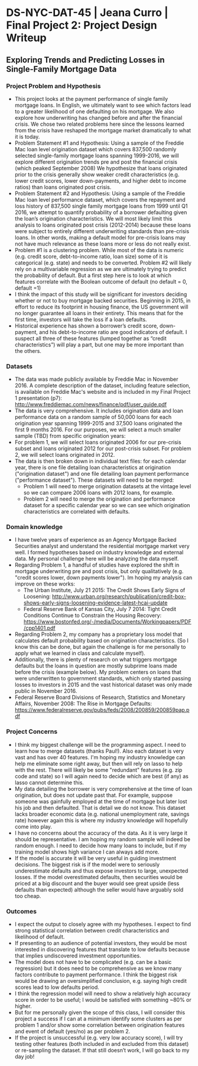 # DS-NYC-DAT-45 | Jeana Curro | Final Project 2: Project Design Writeup
## Exploring Trends and Predicting Losses in Single-Family Mortgage Data

### Project Problem and Hypothesis
- This project looks at the payment performance of single family mortgage loans.  In English, we ultimately want to see which factors lead to a greater likelihood of one defaulting on his mortgage.  We also explore how underwriting has changed before and after the financial crisis.  We chose two related problems here since the lessons learned from the crisis have reshaped the mortgage market dramatically to what it is today.
- Problem Statement #1 and Hypothesis:
Using a sample of the Freddie Mac loan level origination dataset which covers 837,500 randomly selected single-family mortgage loans spanning 1999-2016, we will explore different origination trends pre and post the financial crisis (which peaked September 2008) 
We hypothesize that loans originated prior to the crisis generally show weaker credit characteristics (e.g. lower credit scores, lower down-payments, and higher debt to income ratios) than loans originated post crisis.
- Problem Statement #2 and Hypothesis:
Using a sample of the Freddie Mac loan level performance dataset, which covers the repayment and loss history of 837,500 single family mortgage loans from 1999 until Q1 2016, we attempt to quantify probability of a borrower defaulting given the loan’s origination characteristics.  We will most likely limit this analysis to loans originated post crisis (2012-2014) because these loans were subject to entirely different underwriting standards than pre-crisis loans.  In other words, making a default model for pre-crisis loans may not have much relevance as these loans more or less do not really exist.
- Problem #1 is a clustering problem.  While most of the data is numeric (e.g. credit score, debt-to-income ratio, loan size) some of it is categorical (e.g. state) and needs to be converted.  Problem #2 will likely rely on a multivariable regression as we are ultimately trying to predict the probability of default.  But a first step here is to look at which features correlate with the Boolean outcome of default (no default = 0, default =1)
- I think the impact of this study will be significant for investors deciding whether or not to buy mortgage backed securities.  Beginning in 2015, in effort to reduce its footprint in housing finance, the US government will no longer guarantee all loans in their entirety.  This means that for the first time, investors will take the loss if a loan defaults.  
- Historical experience has shown a borrower’s credit score, down-payment, and his debt-to-income ratio are good indicators of default.  I suspect all three of these features (lumped together as “credit characteristics”) will play a part, but one may be more important than the others.  

### Datasets
- The data was made publicly available by Freddie Mac in November 2016.  A complete description of the dataset, including feature selection, is available on Freddie Mac's website and is included in my Final Project 1 presentation (p7):  http://www.freddiemac.com/news/finance/pdf/user_guide.pdf
- The data is very comprehensive.  It includes origination data and loan performance data on a random sample of 50,000 loans for each origination year spanning 1999-2015 and 37,500 loans originated the first 9 months 2016.  For our purposes, we will select a much smaller sample (TBD) from specific origination years:    
- For problem 1, we will select loans originated 2006 for our pre-crisis subset and loans originated 2012 for our post-crisis subset.  For problem 2, we will select loans originated in 2012.
- The data is then broken down in individual text files:  for each calendar year, there is one file detailing loan characteristics at origination ("origination dataset") and one file detailing loan payment performance ("performance dataset").  These datasets will need to be merged:  
	- Problem 1 will need to merge origination datasets at the vintage level so we can compare 2006 loans with 2012 loans, for example.
	- Problem 2 will need to merge the origination and performance dataset for a specific calendar year so we can see which origination characteristics are correlated with defaults.  

### Domain knowledge
- I have twelve years of experience as an Agency Mortgage Backed Securities analyst and understand the residential mortgage market very well.  I formed hypotheses based on industry knowledge and external data.  My personal challenge here will be analyzing the data myself.
- Regarding Problem 1, a handful of studies have explored the shift in mortgage underwriting pre and post crisis, but only qualitatively (e.g. "credit scores lower, down payments lower").  Im hoping my analysis can improve on these works: 
	- The Urban Institute, July 21 2015: The Credit Shows Early Signs of Loosening: http://www.urban.org/research/publication/credit-box-shows-early-signs-loosening-evidence-latest-hcai-update
	- Federal Reserve Bank of Kansas City, July 7 2014: Tight Credit Conditions Continue to Constrain the Housing Recovery: https://www.bostonfed.org/-/media/Documents/Workingpapers/PDF/cpp1401.pdf
- Regarding Problem 2, my company has a proprietary loss model that calculates default probability based on origination characteristics.  (So I know this can be done, but again the challenge is for me personally to apply what we learned in class and calculate myself).  
- Additionally, there is plenty of research on what triggers mortgage defaults but the loans in question are mostly subprime loans made before the crisis (example below).  My problem centers on loans that were underwritten to government standards, which only started passing losses to investors in 2015 and the vast historical dataset was only made public in November 2016. 
- Federal Reserve Board Divisions of Research, Statistics and Monetary Affairs, November 2008: The Rise in Mortgage Defaults: https://www.federalreserve.gov/pubs/feds/2008/200859/200859pap.pdf

### Project Concerns
- I think my biggest challenge will be the programming aspect.  I need to learn how to merge datasets (thanks Paul!).  Also each dataset is very vast and has over 40 features.  I'm hoping my industry knowledge can help me eliminate some right away, but then will rely on lasso to help with the rest.  There will likely be some "redundant" features (e.g. zip code and state) so I will again need to decide which are best (if any) as lasso cannot determine this.  
- My data detailing the borrower is very comprehensive at the time of loan origination, but does not update past that.  For example, suppose someone was gainfully employed at the time of mortgage but later lost his job and then defaulted.  That is detail we do not know.  This dataset lacks broader economic data (e.g. national unemployment rate, savings rate) however again this is where my industry knowledge will hopefully come into play.  
- I have no concerns about the accuracy of the data.  As it is very large it should be representative.  I am hoping my random sample will indeed be random enough.  I need to decide how many loans to include, but if my training model shows high variance I can always add more.  
- If the model is accurate it will be very useful in guiding investment decisions.  The biggest risk is if the model were to seriously underestimate defaults and thus expose investors to large, unexpected losses.  If the model overestimated defaults, then securities would be priced at a big discount and the buyer would see great upside (less defaults than expected) although the seller would have arguably sold too cheap.  

### Outcomes
- I expect the output to closely agree with my hypotheses.  I expect to find strong statistical correlation between credit characteristics and likelihood of default.
- If presenting to an audience of potential investors, they would be most interested in discovering features that translate to low defaults because that implies undiscovered investment opportunities.  
- The model does not have to be complicated (e.g. can be a basic regression) but it does need to be comprehensive as we know many factors contribute to payment performance.  I think the biggest risk would be drawing an oversimplified conclusion, e.g. saying high credit scores lead to low defaults period.  
- I think the regression model will need to show a relatively high accuracy score in order to be useful; I would be satisfied with something ~80% or higher.  
- But for me personally given the scope of this class, I will consider this project a success if I can at a minimum identify some clusters as per problem 1 and/or show some correlation between origination features and event of default (yes/no) as per problem 2.  
- If the project is unsuccessful (e.g. very low accuracy score), I will try testing other features (both included in and excluded from this dataset) or re-sampling the dataset.  If that still doesn’t work, I will go back to my day job!
